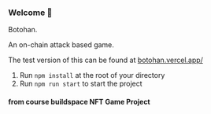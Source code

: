 ### **Welcome 👋**
Botohan. 

An on-chain attack based game. 

The test version of this can be found at [botohan.vercel.app/](https://botohan.vercel.app/)

1. Run `npm install` at the root of your directory
2. Run `npm run start` to start the project

#### from course buildspace NFT Game Project
